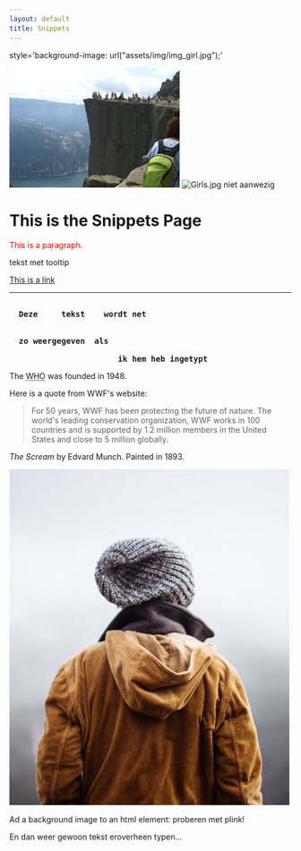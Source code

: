```yaml
---
layout: default
title: Snippets
---
```


<body>
style='background-image: url("assets/img/img_girl.jpg");'
<img src="assets/img/img_pulpit.jpg" alt="The Pulpit Rock" width="304" height="228">
<img src="assets/img/img_girls.jpg" alt="Girls.jpg niet aanwezig"  height="200">

<!-- alleen de hoogte gegeven, dan blijft de foto in originele hoogte/breedte verhoudingen -->
<h1>This is the Snippets Page</h1>
<p style="color:red">This is a paragraph.</p>
<p title="dit is een tooltip">tekst met tooltip</p>

<a href="https://www.w3schools.com">This is a link</a>
<!--- attributes altijd tusse quotes (aanbevolen) -->

<hr><!-- hoeft niet afgesloten te worden -->

<pre><b>
  Deze     tekst    wordt net


  zo weergegeven  als

                       ik hem heb ingetypt
</b></pre>
<p>The <abbr title="World Health Organization">WHO</abbr> was founded in 1948.</p>
<p>Here is a quote from WWF's website:</p>
<blockquote cite="http://www.worldwildlife.org/who/index.html">
For 50 years, WWF has been protecting the future of nature.
The world's leading conservation organization,
WWF works in 100 countries and is supported by
1.2 million members in the United States and
close to 5 million globally.
</blockquote>

<p><cite>The Scream</cite> by Edvard Munch. Painted in 1893.</p>

<!-- conditional code (only for IE 9) -->
<!--[if IE 9]>
    .... some HTML here ....
<![endif]-->

<img src="assets/img/img_girl.jpg" alt="Girl in a jacket" style="width:500px;height:600px;">

Ad a background image to an html element: proberen met plink!
<p style='background-image: url("assets/img/img_girl.jpg");'>
En dan weer gewoon tekst eroverheen typen...
</p>
</body>
